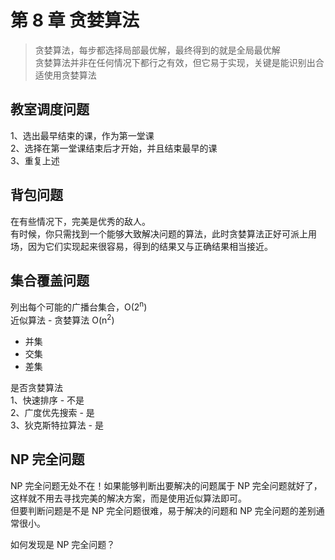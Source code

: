 # 第 8 章 贪婪算法

> 贪婪算法，每步都选择局部最优解，最终得到的就是全局最优解   
> 贪婪算法并非在任何情况下都行之有效，但它易于实现，关键是能识别出合适使用贪婪算法  

## 教室调度问题
1、选出最早结束的课，作为第一堂课  
2、选择在第一堂课结束后才开始，并且结束最早的课  
3、重复上述  

## 背包问题

在有些情况下，完美是优秀的敌人。  
有时候，你只需找到一个能够大致解决问题的算法，此时贪婪算法正好可派上用场，因为它们实现起来很容易，得到的结果又与正确结果相当接近。  

## 集合覆盖问题

列出每个可能的广播台集合，O(2<sup>n</sup>)    
近似算法 - 贪婪算法 O(n<sup>2</sup>)    

- 并集  
- 交集  
- 差集  

是否贪婪算法  
1、快速排序 - 不是  
2、广度优先搜索 - 是  
3、狄克斯特拉算法 - 是  

## NP 完全问题

NP 完全问题无处不在！如果能够判断出要解决的问题属于 NP 完全问题就好了，这样就不用去寻找完美的解决方案，而是使用近似算法即可。  
但要判断问题是不是 NP 完全问题很难，易于解决的问题和 NP 完全问题的差别通常很小。  


如何发现是 NP 完全问题？ 
